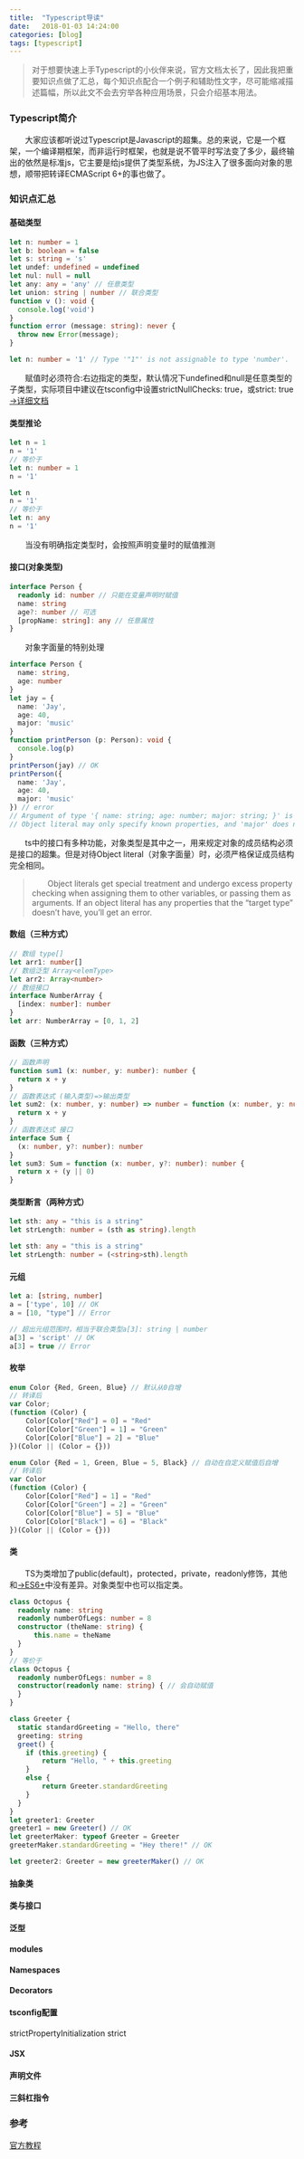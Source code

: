 ```yaml
---
title:  "Typescript导读"
date:   2018-01-03 14:24:00
categories: [blog]
tags: [typescript]
---
```

> 对于想要快速上手Typescript的小伙伴来说，官方文档太长了，因此我把重要知识点做了汇总，每个知识点配合一个例子和辅助性文字，尽可能缩减描述篇幅，所以此文不会去穷举各种应用场景，只会介绍基本用法。

### Typescript简介
&#160; &#160; &#160; &#160;大家应该都听说过Typescript是Javascript的超集。总的来说，它是一个框架，一个编译期框架，而非运行时框架，也就是说不管平时写法变了多少，最终输出的依然是标准js，它主要是给js提供了类型系统，为JS注入了很多面向对象的思想，顺带把转译ECMAScript 6+的事也做了。

### 知识点汇总
#### 基础类型
``` typescript
let n: number = 1
let b: boolean = false
let s: string = 's'
let undef: undefined = undefined
let nul: null = null
let any: any = 'any' // 任意类型
let union: string | number // 联合类型
function v (): void {
  console.log('void')
}
function error (message: string): never {
  throw new Error(message);
}

let n: number = '1' // Type '"1"' is not assignable to type 'number'.
```
&#160; &#160; &#160; &#160;赋值时必须符合:右边指定的类型，默认情况下undefined和null是任意类型的子类型，实际项目中建议在tsconfig中设置strictNullChecks: true，或strict: true
<a href="http://www.typescriptlang.org/docs/handbook/basic-types.html" target="_blank">->详细文档</a>

#### 类型推论
``` typescript
let n = 1
n = '1'
// 等价于
let n: number = 1
n = '1'

let n
n = '1'
// 等价于
let n: any
n = '1'
```
&#160; &#160; &#160; &#160;当没有明确指定类型时，会按照声明变量时的赋值推测

#### 接口(对象类型)
``` typescript
interface Person {
  readonly id: number // 只能在变量声明时赋值
  name: string
  age?: number // 可选
  [propName: string]: any // 任意属性
}
```
&#160; &#160; &#160; &#160;对象字面量的特别处理
``` typescript
interface Person {
  name: string,
  age: number
}
let jay = {
  name: 'Jay',
  age: 40,
  major: 'music'
}
function printPerson (p: Person): void {
  console.log(p)
}
printPerson(jay) // OK
printPerson({
  name: 'Jay',
  age: 40,
  major: 'music'
}) // error
// Argument of type '{ name: string; age: number; major: string; }' is not assignable to parameter of type 'Person'.
// Object literal may only specify known properties, and 'major' does not exist in type 'Person'.
```
&#160; &#160; &#160; &#160;ts中的接口有多种功能，对象类型是其中之一，用来规定对象的成员结构必须是接口的超集。但是对待Object literal（对象字面量）时，必须严格保证成员结构完全相同。
> &#160; &#160; &#160; &#160;Object literals get special treatment and undergo excess property checking when assigning them to other variables, or passing them as arguments. If an object literal has any properties that the “target type” doesn’t have, you’ll get an error.

#### 数组（三种方式）
``` typescript
// 数组 type[]
let arr1: number[]
// 数组泛型 Array<elemType>
let arr2: Array<number>
// 数组接口
interface NumberArray {
  [index: number]: number
}
let arr: NumberArray = [0, 1, 2]
```

#### 函数（三种方式）
``` typescript
// 函数声明
function sum1 (x: number, y: number): number {
  return x + y
}
// 函数表达式 (输入类型)=>输出类型
let sum2: (x: number, y: number) => number = function (x: number, y: number): number {
  return x + y
}
// 函数表达式 接口
interface Sum {
  (x: number, y?: number): number
}
let sum3: Sum = function (x: number, y?: number): number {
  return x + (y || 0)
}
```
#### 类型断言（两种方式）
``` typescript
let sth: any = "this is a string"
let strLength: number = (sth as string).length

let sth: any = "this is a string"
let strLength: number = (<string>sth).length
```

#### 元组
``` typescript
let a: [string, number]
a = ['type', 10] // OK
a = [10, "type"] // Error

// 超出元组范围时，相当于联合类型a[3]: string | number
a[3] = 'script' // OK
a[3] = true // Error
```

#### 枚举
``` typescript
enum Color {Red, Green, Blue} // 默认从0自增
// 转译后
var Color;
(function (Color) {
    Color[Color["Red"] = 0] = "Red"
    Color[Color["Green"] = 1] = "Green"
    Color[Color["Blue"] = 2] = "Blue"
})(Color || (Color = {}))

enum Color {Red = 1, Green, Blue = 5, Black} // 自动在自定义赋值后自增
// 转译后
var Color
(function (Color) {
    Color[Color["Red"] = 1] = "Red"
    Color[Color["Green"] = 2] = "Green"
    Color[Color["Blue"] = 5] = "Blue"
    Color[Color["Black"] = 6] = "Black"
})(Color || (Color = {}))
```

#### 类
&#160; &#160; &#160; &#160;TS为类增加了public(default)，protected，private，readonly修饰，其他和<a href="http://es6.ruanyifeng.com/#docs/class" target="blank">->ES6+</a>中没有差异。对象类型中也可以指定类。
``` typescript
class Octopus {
  readonly name: string
  readonly numberOfLegs: number = 8
  constructor (theName: string) {
      this.name = theName
  }
}
// 等价于
class Octopus {
  readonly numberOfLegs: number = 8
  constructor(readonly name: string) { // 会自动赋值
  }
}
```
``` typescript
class Greeter {
  static standardGreeting = "Hello, there"
  greeting: string
  greet() {
    if (this.greeting) {
        return "Hello, " + this.greeting
    }
    else {
        return Greeter.standardGreeting
    }
  }
}
let greeter1: Greeter
greeter1 = new Greeter() // OK
let greeterMaker: typeof Greeter = Greeter
greeterMaker.standardGreeting = "Hey there!" // OK

let greeter2: Greeter = new greeterMaker() // OK
```

#### 抽象类

#### 类与接口

#### 泛型

#### modules

#### Namespaces

#### Decorators

#### tsconfig配置
strictPropertyInitialization strict

#### JSX

#### 声明文件

#### 三斜杠指令

### 参考
[官方教程][1]

[1]: https://www.tslang.cn/docs/home.html


